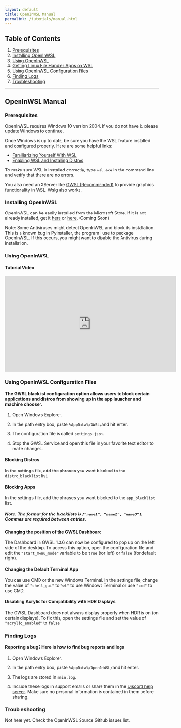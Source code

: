 ```yaml
---
layout: default
title: OpenInWSL Manual
permalink: /tutorials/manual.html
---
```

## Table of Contents
1.  [Prerequisites](#prerequisites)
2.  [Installing OpenInWSL](#installing-openinwsl)
3.  [Using OpenInWSL](#using-openinwsl)
4.  [Getting Linux File Handler Apps on WSL](#configuring-a-wsl-distro-for-use-with-gwsl)
5.  [Using OpenInWSL Configuration Files](#using-openinwsl-configuration-files)
6.  [Finding Logs](#finding-logs)
7.  [Troubleshooting](#troubleshooting)


***

## OpenInWSL Manual

### Prerequisites ###

OpenInWSL requires [Windows 10 version 2004](https://support.microsoft.com/en-us/help/4028685/windows-10-get-the-update). If you do not have it, please update Windows to continue.

Once Windows is up to date, be sure you have the WSL feature installed and configured properly. Here are some helpful links:
*  [Familiarizing Yourself With WSL](https://docs.microsoft.com/en-us/windows/wsl/about)
*  [Enabling WSL and Installing Distros](https://docs.microsoft.com/en-us/windows/wsl/install-win10)

To make sure WSL is installed correctly, type ```wsl.exe``` in the command line and verify that there are no errors.

You also need an XServer like [GWSL (Recommended)]("https://opticos.github.io/gwsl") to provide graphics functionality in WSL. Wslg also works.

### Installing OpenInWSL ###

OpenInWSL can be easily installed from the Microsoft Store. If it is not already installed, get it [here](ms-windows-store://pdp/?productid=9NL6KD1H33V3) or [here](https://www.microsoft.com/en-us/p/gwsl/9nl6kd1h33v3). (Coming Soon)

Note: Some Antiviruses might detect OpenInWSL and block its installation. This is a known bug in Pyinstaller, the program I use to package OpenInWSL. If this occurs, you might want to disable the Antivirus during installation.

### Using OpenInWSL ###
#### Tutorial Video
<div class="iframe-container">
  <iframe width="560" height="315" src="https://www.youtube-nocookie.com/embed/8SPFVe47qYA" title="YouTube video player" frameborder="0" allow="accelerometer; autoplay; clipboard-write; encrypted-media; gyroscope; picture-in-picture" allowfullscreen></iframe>
</div>


### Using OpenInWSL Configuration Files ###

#### The GWSL blacklist configuration option allows users to block certain applications and distros from showing up in the app launcher and machine chooser.
1.  Open Windows Explorer.

2.  In the path entry box, paste ```%AppData%/GWSL/```and hit enter.

3.  The configuration file is called ```settings.json```.

4.  Stop the GWSL Service and open this file in your favorite text editor to make changes.

#### Blocking Distros

In the settings file, add the phrases you want blocked to the ```distro_blacklist``` list.

#### Blocking Apps

In the settings file, add the phrases you want blocked to the ```app_blacklist``` list.

##### Note: The format for the blacklists is ```["name1", "name2", "name3"]```. Commas are required between entries.

#### Changing the position of the GWSL Dashboard

The Dashboard in GWSL 1.3.6 can now be configured to pop up on the left side of the desktop. To access this option, open the configuration file and edit the ```"start_menu_mode"``` variable to be ```true``` (for left) or ```false``` (for default right).

#### Changing the Default Terminal App

You can use CMD or the new Windows Terminal. In the settings file, change the value of ```"shell_gui"``` to ```"wt"``` to use Windows Terminal or use ```"cmd"``` to use CMD.

#### Disabling Acrylic for Compatibility with HDR Displays

The GWSL Dashboard does not always display properly when HDR is on (on certain displays). To fix this, open the settings file and set the value of ```"acrylic_enabled"``` to ```false```.


### Finding Logs ###

#### Reporting a bug? Here is how to find bug reports and logs
1.  Open Windows Explorer.

2.  In the path entry box, paste ```%AppData%/OpenInWSL/```and hit enter.

3.  The logs are stored in ```main.log```.

4.  Include these logs in support emails or share them in the [Discord help server](https://discord.gg/VkvNgkH). Make sure no personal information is contained in them before sharing.


### Troubleshooting ###

Not here yet. Check the OpenInWSL Source Github issues list.


